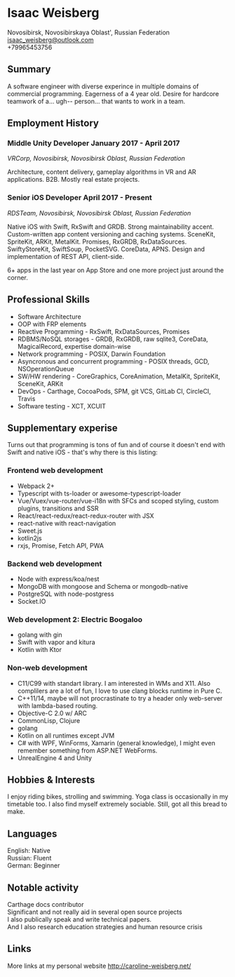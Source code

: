 # Isaac Weisberg
Novosibirsk, Novosibirskaya Oblast', Russian Federation  
isaac_weisberg@outlook.com  
+79965453756
## Summary
A software engineer with diverse experince in multiple domains of commercial programming. Eagerness of a 4 year old. Desire for hardcore teamwork of a... ugh-- person... that wants to work in a team.

## Employment History
### **Middle Unity Developer   January 2017 - April 2017**
*VRCorp, Novosibirsk, Novosibirsk Oblast, Russian Federation*

Architecture, content delivery, gameplay algorithms in VR and AR applications. B2B. Mostly real estate projects.

### **Senior iOS Developer   April 2017 - Present**
*RDSTeam, Novosibirsk, Novosibirsk Oblast, Russian Federation*

Native iOS with Swift, RxSwift and GRDB. Strong maintainability accent. Custom-written app content versioning and caching systems. SceneKit, SpriteKit, ARKit, MetalKit. Promises, RxGRDB, RxDataSources. SwiftyStoreKit, SwiftSoup, PocketSVG. CoreData, APNS. Design and implementation of REST API, client-side.

6+ apps in the last year on App Store and one more project just around the corner.

## Professional Skills
- Software Architecture  
- OOP with FRP elements  
- Reactive Programming - RxSwift, RxDataSources, Promises  
- RDBMS/NoSQL storages - GRDB, RxGRDB, raw sqlite3, CoreData, MagicalRecord, expertise domain-wise
- Network programming - POSIX, Darwin Foundation  
- Asyncronous and concurrent programming - POSIX threads, GCD, NSOperationQueue  
- SW/HW rendering - CoreGraphics, CoreAnimation, MetalKit, SpriteKit, SceneKit, ARKit  
- DevOps - Carthage, CocoaPods, SPM, git VCS, GitLab CI, CircleCI, Travis
- Software testing - XCT, XCUIT

## Supplementary experise
Turns out that programming is tons of fun and of course it doesn't end with Swift and native iOS - that's why there is this listing:

### Frontend web development

- Webpack 2+
- Typescript with ts-loader or awesome-typescript-loader
- Vue/Vuex/vue-router/vue-i18n with SFCs and scoped styling, custom plugins, transitions and SSR
- React/react-redux/react-redux-router with JSX
- react-native with react-navigation
- Sweet.js
- kotlin2js
- rxjs, Promise, Fetch API, PWA

### Backend web development
- Node with express/koa/nest
- MongoDB with mongoose and Schema or mongodb-native
- PostgreSQL with node-postgress
- Socket.IO

### Web development 2: Electric Boogaloo
- golang with gin
- Swift with vapor and kitura
- Kotlin with Ktor

### Non-web development
- C11/C99 with standart library. I am interested in WMs and X11. Also complilers are a lot of fun, I love to use clang blocks runtime in Pure C.
- C++11/14, maybe will not procrastinate to try a header only web-server with lambda-based routing.
- Objective-C 2.0 w/ ARC
- CommonLisp, Clojure
- golang
- Kotlin on all runtimes except JVM
- C# with WPF, WinForms, Xamarin (general knowledge), I might even remember something from ASP.NET WebForms.
- UnrealEngine 4 and Unity

## Hobbies & Interests
I enjoy riding bikes, strolling and swimming. Yoga class is occasionally in my timetable too. I also find myself extremely sociable. Still, got all this bread to make.

## Languages

English: Native  
Russian: Fluent  
German:	Beginner

## Notable activity

Carthage docs contributor  
Significant and not really aid in several open source projects  
I also publically speak and write technical papers.  
And I also research education strategies and human resource crisis

## Links

More links at my personal website http://caroline-weisberg.net/

